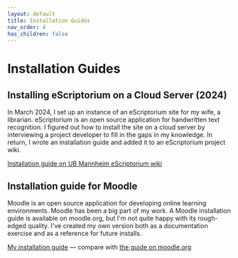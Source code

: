```yaml
---
layout: default
title: Installation Guides
nav_order: 4
has_children: false
---
```


# Installation Guides

## Installing eScriptorium on a Cloud Server (2024)

In March 2024, I set up an instance of an eScriptorium site for my wife, a librarian. eScriptorium is an open source application for handwritten text recognition. I figured out how to install the site on a cloud server by interviewing a project developer to fill in the gaps in my knowledge. In return, I wrote an installation guide and added it to an eScriptorium project wiki.

[Installation guide on UB Mannheim eScriptorium wiki](https://github.com/UB-Mannheim/escriptorium/wiki/Installing-eScriptorium-on-a-Cloud-Server-(Debian-11)-with-a-Fully-Qualified-Domain-Name)

## Installation guide for Moodle

Moodle is an open source application for developing online learning environments. Moodle has been a big part of my work. A Moodle installation guide is available on moodle.org, but I'm not quite happy with its rough-edged quality. I've created my own version both as a documentation exercise and as a reference for future installs.

[My installation guide](https://sysmulch.github.io/portfolio/docs/moodle-installation-cloud-server/) &mdash; compare with <a href="https://docs.moodle.org/405/en/Step-by-step_Installation_Guide_for_Ubuntu" target="_blank">the guide on moodle.org</a>
